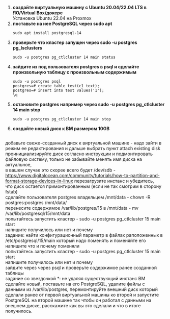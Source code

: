 1. **создайте виртуальную машину c Ubuntu 20.04/22.04 LTS в ЯО/Virtual Box/докере**  
   Установка Ubuntu 22.04 на Proxmox  
2. **поставьте на нее PostgreSQL через sudo apt**
   ```
   sudo apt install postgresql-14
   ```
3. **проверьте что кластер запущен через sudo -u postgres pg_lsclusters**
   ```
   sudo -u postgres pg_ctlcluster 14 main status
   ```
4. **зайдите из под пользователя postgres в psql и сделайте произвольную таблицу с произвольным содержимым**
   ```
   sudo -u postgres psql
   postgres=# create table test(c1 text);  
   postgres=# insert into test values('1');  
   \q
   ```
5. **остановите postgres например через sudo -u postgres pg_ctlcluster 14 main stop**
   ```
   sudo -u postgres pg_ctlcluster 14 main stop
   ```
6. **создайте новый диск к ВМ размером 10GB**
   ```
   ```
добавьте свеже-созданный диск к виртуальной машине - надо зайти в режим ее редактирования и дальше выбрать пункт attach existing disk  
проинициализируйте диск согласно инструкции и подмонтировать файловую систему, только не забывайте менять имя диска на актуальное,  
в вашем случае это скорее всего будет /dev/sdb - https://www.digitalocean.com/community/tutorials/how-to-partition-and-format-storage-devices-in-linux перезагрузите инстанс и убедитесь,  
что диск остается примонтированным (если не так смотрим в сторону fstab)  
сделайте пользователя postgres владельцем /mnt/data - chown -R postgres:postgres /mnt/data/  
перенесите содержимое /var/lib/postgres/15 в /mnt/data - mv /var/lib/postgresql/15/mnt/data  
попытайтесь запустить кластер - sudo -u postgres pg_ctlcluster 15 main start  
напишите получилось или нет и почему  
задание: найти конфигурационный параметр в файлах раположенных в /etc/postgresql/15/main который надо поменять и поменяйте его  
напишите что и почему поменяли  
попытайтесь запустить кластер - sudo -u postgres pg_ctlcluster 15 main start  
напишите получилось или нет и почему  
зайдите через через psql и проверьте содержимое ранее созданной таблицы  
задание со звездочкой *: не удаляя существующий инстанс ВМ сделайте новый, поставьте на его PostgreSQL, удалите файлы с данными из /var/lib/postgres, перемонтируйте внешний диск который сделали ранее от первой виртуальной машины ко второй и запустите PostgreSQL на второй машине так чтобы он работал с данными на внешнем диске, расскажите как вы это сделали и что в итоге получилось.
